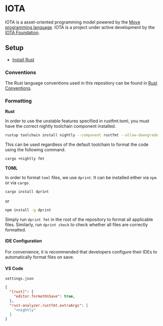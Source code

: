 # IOTA

IOTA is a asset-oriented programming model powered by the
[Move programming language](https://move-language.github.io/move/introduction.html). IOTA is a project under active
development by the [IOTA Foundation](https://iota.org).

## Setup


- [Install Rust][install-rust]

### Conventions

The Rust language conventions used in this repository can be found in [Rust Conventions](./RUST_CONVENTIONS.md).

### Formatting

**Rust**

In order to use the unstable features specified in rustfmt.toml, you must have the correct nightly toolchain component
installed.

```sh
rustup toolchain install nightly --component rustfmt --allow-downgrade
```

This can be used regardless of the default toolchain to format the code using the following command.

```sh
cargo +nightly fmt
```

**TOML**

In order to format `toml` files, we use `dprint`. It can be installed either via `npm` or via `cargo`.

```sh
cargo install dprint
```

or

```sh
npm install -g dprint
```

Simply run `dprint fmt` in the root of the repository to format all applicable files.
Similarly, run `dprint check` to check whether all files are correctly formatted.

#### IDE Configuration

For convenience, it is recommended that developers configure their IDEs to automatically format files on save.

#### VS Code

`settings.json`

```json
{
  "[rust]": {
    "editor.formatOnSave": true,
  },
  "rust-analyzer.rustfmt.extraArgs": [
    "+nightly"
  ]
}
```

[install-rust]: https://www.rust-lang.org/tools/install
